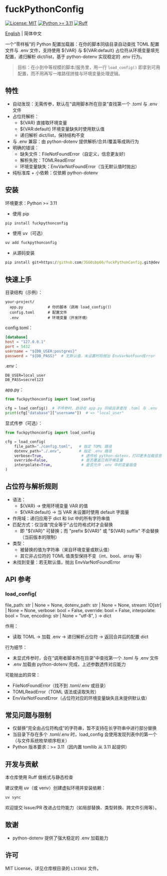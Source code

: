 # fuckPythonConfig

[![License: MIT](https://img.shields.io/github/license/JGG0sbp66/fuckPythonConfig)](./LICENSE) [![Python >= 3.11](https://img.shields.io/badge/Python-%3E%3D3.11-3776AB?logo=python&logoColor=white)](#安装) [![Ruff](https://img.shields.io/badge/Lint-Ruff-46A3FF)](https://docs.astral.sh/ruff/)

[English](./README.md) | 简体中文

一个“零样板”的 Python 配置加载器：在你的脚本同级目录自动查找 TOML 配置文件与 .env 文件，支持使用 ${VAR} 与 ${VAR:default} 占位符从环境变量填充配置，递归解析 dict/list，基于 python-dotenv 实现稳定的 .env 行为。

> 目标：在小到中等规模的脚本/服务里，用一行 `load_config()` 即拿到可用配置，而不用再写一堆路径拼接与环境变量处理逻辑。

## 特性

- 自动发现：无需传参，默认在“调用脚本所在目录”查找第一个 .toml 与 .env 文件
- 占位符解析：
  - ${VAR} 直接取环境变量
  - ${VAR:default} 环境变量缺失时使用默认值
  - 递归解析 dict/list，保持结构不变
- 与 .env 兼容：由 python-dotenv 提供解析/合并/覆盖等成熟行为
- 明确的错误：
  - 缺失文件：FileNotFoundError（自定义，信息更友好）
  - 解析失败：TOMLReadError
  - 环境变量缺失：EnvVarNotFoundError（当无默认值时抛出）
- 纯标准库 + 小依赖：仅依赖 python-dotenv

## 安装

环境要求：Python >= 3.11

- 使用 pip

```cmd
pip install fuckpythonconfig
```

- 使用 uv（可选）

```cmd
uv add fuckpythonconfig
```

- 从源码安装

```cmd
pip install git+https://github.com/JGG0sbp66/fuckPythonConfig.git@dev
```

## 快速上手

目录结构（示例）：

```text
your-project/
  app.py           # 你的脚本（调用 load_config()）
  config.toml      # 配置文件
  .env             # 环境变量（开发环境）
```

config.toml：

```toml
[database]
host = "127.0.0.1"
port = 5432
username = "${DB_USER:postgres}"
password = "${DB_PASS}"  # 无默认值，未设置时将抛出 EnvVarNotFoundError
```

.env：

```dotenv
DB_USER=local_user
DB_PASS=secret123
```

app.py：

```python
from fuckpythonconfig import load_config

cfg = load_config()  # 不传参时，自动在 app.py 同级目录查找 .toml 与 .env
print(cfg["database"]["username"])  # => "local_user"
```

显式传参（可选）：

```python
from fuckpythonconfig import load_config

cfg = load_config(
    file_path="./config.toml",   # 指定 TOML 路径
    dotenv_path="./.env",        # 指定 .env 路径
    verbose=True,                 # 透传给 python-dotenv，打印更多加载信息
    override=False,               # 是否覆盖已有环境变量
    interpolate=True,             # 是否允许 .env 中的变量插值
)
```

## 占位符与解析规则

- 语法：
  - ${VAR} → 使用环境变量 VAR 的值
  - ${VAR:default} → 当 VAR 未设置时使用 default 字面量
- 作用域：递归应用于 dict 和 list 中的所有字符串值
- 匹配方式：仅当值“完全等于”占位符格式时才会替换
  - 即 "${VAR}" 可替换；而 "prefix ${VAR}" 或 "${VAR} suffix" 不会替换（当前版本的限制）
- 类型：
  - 被替换的值为字符串（来自环境变量或默认值）
  - 其它非占位符的 TOML 值类型保持不变（int、bool、array 等）
- 未找到变量：若无默认值，抛出 EnvVarNotFoundError

## API 参考

### load_config(

file_path: str | None = None,
dotenv_path: str | None = None,
stream: IO[str] | None = None,
verbose: bool = False,
override: bool = False,
interpolate: bool = True,
encoding: str | None = "utf-8",
) -> dict

作用：

- 读取 TOML → 加载 .env → 递归解析占位符 → 返回合并后的配置 dict

行为细节：

- 未显式传参时，会在“调用者脚本所在目录”中查找第一个 .toml 与 .env 文件
- .env 加载由 python-dotenv 完成，上述参数透传对应能力

可能抛出的异常：

- FileNotFoundError（找不到 .toml/.env 或目录）
- TOMLReadError（TOML 语法或读取失败）
- EnvVarNotFoundError（占位符对应的环境变量缺失且未提供默认值）

## 常见问题与限制

- 仅替换“完全由占位符构成”的字符串，暂不支持在长字符串中进行部分替换
- 当目录下存在多个 .toml/.env 时，load_config 会使用发现列表中的第一个（与文件系统枚举顺序相关）
- Python 版本要求：>= 3.11（因内置 tomllib 从 3.11 起提供）

## 开发与贡献

本仓库使用 Ruff 做格式与静态检查

建议使用 uv（或 venv）创建虚拟环境并安装依赖：

```cmd
uv sync
```

欢迎提交 Issue/PR 改进占位符能力（如局部替换、类型转换、跨文件引用等）。

## 致谢

- python-dotenv 提供了强大稳定的 .env 加载能力

## 许可

MIT License，详见仓库根目录的 `LICENSE` 文件。
